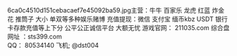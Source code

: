 6ca0c4510d151cebacaef7e45092ba59.jpg主营：牛牛 百家乐 龙虎 红蓝 炸金花 推筒子 大小 单双等多种娱乐赌博
充值提现：微信 支付宝 缅币kbz USDT 银行卡存款充值等上下分 公平公正诚信平台 大额无忧
游戏官网：      211035.com    综合盘网址 ：sts399.com  
QQ： 80534140
飞机; @dst004
